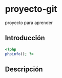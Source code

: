 # proyecto-git
proyecto para aprender 

## Introducción

```php
<?php 
phpinfo(); ?>
```
## Descripción
